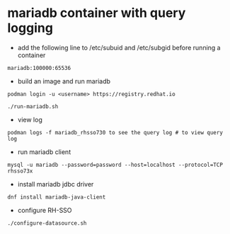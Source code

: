 # mariadb container with query logging

* add the following line to /etc/subuid and /etc/subgid before running a container

```
mariadb:100000:65536
```

* build an image and run mariadb

```
podman login -u <username> https://registry.redhat.io
```

```
./run-mariadb.sh
```

* view log

```
podman logs -f mariadb_rhsso730 to see the query log # to view query log
```

* run mariadb client

```
mysql -u mariadb --password=password --host=localhost --protocol=TCP rhsso73x
```

* install mariadb jdbc driver

```
dnf install mariadb-java-client
```

* configure RH-SSO

```
./configure-datasource.sh
```